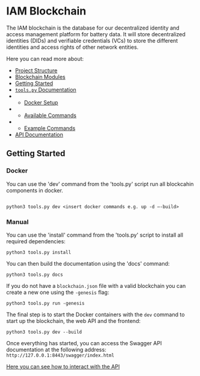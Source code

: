 # IAM Blockchain

The IAM blockchain is the database for our decentralized identity and access management platform for battery data. It
will store decentralized identities (DIDs) and verifiable credentials (VCs) to store the different identities and access
rights of other network entities.

Here you can read more about:

- [Project Structure](docs/modules.md#project-structure)
- [Blockchain Modules](docs/modules.md#modules)
- [Getting Started](#getting-started)
- [`tools.py` Documentation](docs/tools.md)
-
    - [Docker Setup](docs/tools.md#docker-setup)
-
    - [Available Commands](docs/tools.md#available-commands)
-
    - [Example Commands](docs/tools.md#example-commands)
- [API Documentation](docs/api.md)

## Getting Started

### Docker

You can use the 'dev' command from the 'tools.py' script run all blockcahin components in docker.
```shell

python3 tools.py dev <insert docker commands e.g. up -d —-build>
```

### Manual

You can use the 'install' command from the 'tools.py' script to install all required dependencies:

```shell
python3 tools.py install
```

You can then build the documentation using the 'docs' command:

```shell
python3 tools.py docs
```

If you do not have a `blockchain.json` file with a valid blockchain you can create a new one using the `-genesis` flag:

```shell
python3 tools.py run -genesis
```

The final step is to start the Docker containers with the `dev` command to start up the blockchain, the web API and the
frontend:

```shell
python3 tools.py dev --build
```

Once everything has started, you can access the Swagger API documentation at the following address:
`http://127.0.0.1:8443/swagger/index.html`

[Here you can see how to interact with the API](docs/api.md#api-interaction)

